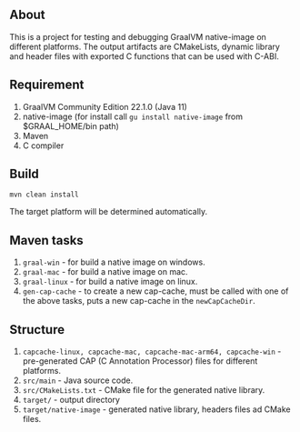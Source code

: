 ## About

This is a project for testing and debugging GraalVM native-image on different platforms. The output artifacts are CMakeLists, dynamic library and header files with exported C functions that can be used with C-ABI.

## Requirement

1) GraalVM Community Edition 22.1.0 (Java 11)
2) native-image (for install call `gu install native-image` from $GRAAL_HOME/bin path)
3) Maven
4) C compiler

## Build

```text
mvn clean install
```

The target platform will be determined automatically.

## Maven tasks

1) `graal-win` - for build a native image on windows.
2) `graal-mac` - for build a native image on mac.
3) `graal-linux` - for build a native image on linux.
4) `gen-cap-cache` - to create a new cap-cache, must be called with one of the above tasks, puts a new cap-cache in the `newCapCacheDir`.

## Structure

1) `capcache-linux, capcache-mac, capcache-mac-arm64, capcache-win` - pre-generated CAP (C Annotation Processor) files for different platforms.
2) `src/main` - Java source code.
3) `src/CMakeLists.txt` - CMake file for the generated native library.
4) `target/` - output directory
5) `target/native-image` - generated native library, headers files ad CMake files.
